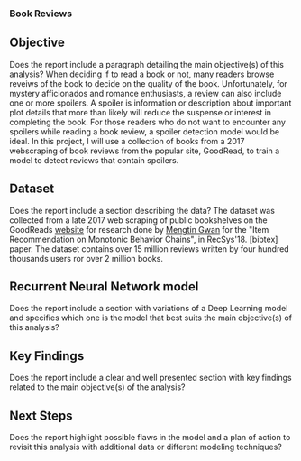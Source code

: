 ### Book Reviews
## Objective
Does the report include a paragraph detailing the main objective(s) of this analysis? 
When deciding if to read a book or not, many readers browse reveiws of the book to decide on the quality of the book. Unfortunately, for mystery afficionados and romance enthusiasts, a review can also include one or more spoilers. A spoiler is information or description about important plot details that more than likely will reduce the suspense or interest in completing the book. For those readers who do not want to encounter any spoilers while reading a book review, a spoiler detection model would be ideal. In this project, I will use a collection of books from a 2017 webscraping of book reviews from the popular site, GoodRead, to train a model to detect reviews that contain spoilers.

## Dataset
Does the report include a section describing the data?
The dataset was collected from a late 2017 web scraping of public bookshelves on the GoodReads [website](https://www.goodreads.com) for research done by [Mengtin Gwan](https://mengtingwan.github.io/data/goodreads.html) for the "Item Recommendation on Monotonic Behavior Chains", in RecSys'18. [bibtex] paper. The dataset contains over 15 million reviews written by four hundred thousands users ror over 2 million books. 


## Recurrent Neural Network model
Does the report include a section with variations of a Deep Learning model and specifies which one is the model that best suits the main objective(s) of this analysis?

## Key Findings
Does the report include a clear and well presented section with key findings related to the main objective(s) of the analysis?

## Next Steps
Does the report highlight possible flaws in the model and a plan of action to revisit this analysis with additional data or different modeling techniques? 
